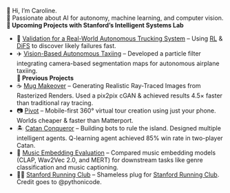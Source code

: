 👋 Hi, I’m Caroline.  
🤖 Passionate about AI for autonomy, machine learning, and computer vision.  
**🔬 Upcoming Projects with Stanford’s Intelligent Systems Lab**
- 🚚 [Validation for a Real-World Autonomous Trucking System](https://github.com/sisl/SimpleADPStack) – Using [RL](https://arxiv.org/abs/1902.01909) & [DiFS](https://arxiv.org/abs/2506.08459) to discover likely failures fast.  
- ✈️ [Vision-Based Autonomous Taxiing](https://github.com/sisl/VisualTaxiULI) – Developed a particle filter integrating camera-based segmentation maps for autonomous airplane taxiing.  
**🎯 Previous Projects**  
- ☕ [Mug Makeover](https://github.com/thomas-yim/cs231n-final) – Generating Realistic Ray-Traced Images from Rasterized Renders. Used a pix2pix cGAN & achieved results 4.5× faster than traditional ray tracing.
- 📷 [Pivot](https://github.com/cs210/Pivot) – Mobile-first 360° virtual tour creation using just your phone. Worlds cheaper & faster than Matterport.  
- 🏝️ [Catan Conqueror](https://github.com/Proud19/catan238) – Building bots to rule the island. Designed multiple intelligent agents. Q-learning agent achieved 85% win rate in two-player Catan.  
- 🎵 [Music Embedding Evaluation](https://github.com/yourusername/music-embedding) – Compared music embedding models (CLAP, Wav2Vec 2.0, and MERT) for downstream tasks like genre classification and music captioning. 
- 🏃‍♀️ [Stanford Running Club](https://stanfordrunningclub.com/) – Shameless plug for [Stanford Running Club](https://stanfordrunningclub.com/). Credit goes to @pythonicode.
